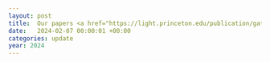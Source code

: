 ```yaml
---
layout: post
title:  Our papers <a href="https://light.princeton.edu/publication/gatedfields/">Gated Fields</a> and <a href="https://light.princeton.edu/publication/gatedrccbstereo/">Gated RCCB Stereo</a> were accepted at <strong>CVPR 2024</strong>.
date:   2024-02-07 00:00:01 +00:00
categories: update
year: 2024
---
```

